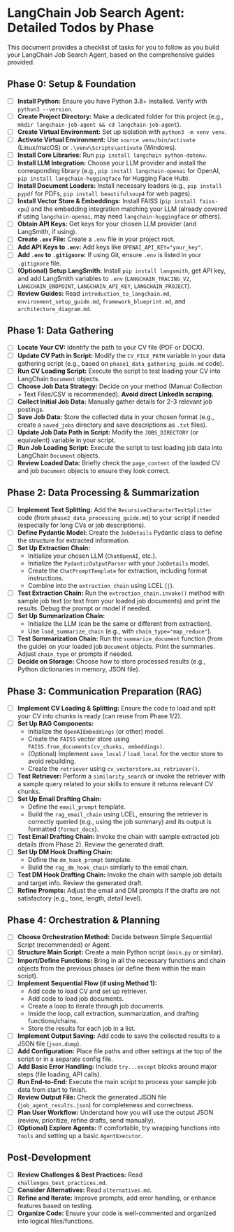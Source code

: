 # LangChain Job Search Agent: Detailed Todos by Phase

This document provides a checklist of tasks for you to follow as you build your LangChain Job Search Agent, based on the comprehensive guides provided.

## Phase 0: Setup & Foundation

*   [ ] **Install Python:** Ensure you have Python 3.8+ installed. Verify with `python3 --version`.
*   [ ] **Create Project Directory:** Make a dedicated folder for this project (e.g., `mkdir langchain-job-agent && cd langchain-job-agent`).
*   [ ] **Create Virtual Environment:** Set up isolation with `python3 -m venv venv`.
*   [ ] **Activate Virtual Environment:** Use `source venv/bin/activate` (Linux/macOS) or `.\venv\Scripts\activate` (Windows).
*   [ ] **Install Core Libraries:** Run `pip install langchain python-dotenv`.
*   [ ] **Install LLM Integration:** Choose your LLM provider and install the corresponding library (e.g., `pip install langchain-openai` for OpenAI, `pip install langchain-huggingface` for Hugging Face Hub).
*   [ ] **Install Document Loaders:** Install necessary loaders (e.g., `pip install pypdf` for PDFs, `pip install beautifulsoup4` for web pages).
*   [ ] **Install Vector Store & Embeddings:** Install FAISS (`pip install faiss-cpu`) and the embedding integration matching your LLM (already covered if using `langchain-openai`, may need `langchain-huggingface` or others).
*   [ ] **Obtain API Keys:** Get keys for your chosen LLM provider (and LangSmith, if using).
*   [ ] **Create `.env` File:** Create a `.env` file in your project root.
*   [ ] **Add API Keys to `.env`:** Add keys like `OPENAI_API_KEY="your_key"`.
*   [ ] **Add `.env` to `.gitignore`:** If using Git, ensure `.env` is listed in your `.gitignore` file.
*   [ ] **(Optional) Setup LangSmith:** Install `pip install langsmith`, get API key, and add LangSmith variables to `.env` (`LANGCHAIN_TRACING_V2`, `LANGCHAIN_ENDPOINT`, `LANGCHAIN_API_KEY`, `LANGCHAIN_PROJECT`).
*   [ ] **Review Guides:** Read `introduction_to_langchain.md`, `environment_setup_guide.md`, `framework_blueprint.md`, and `architecture_diagram.md`.

## Phase 1: Data Gathering

*   [ ] **Locate Your CV:** Identify the path to your CV file (PDF or DOCX).
*   [ ] **Update CV Path in Script:** Modify the `CV_FILE_PATH` variable in your data gathering script (e.g., based on `phase1_data_gathering_guide.md` code).
*   [ ] **Run CV Loading Script:** Execute the script to test loading your CV into LangChain `Document` objects.
*   [ ] **Choose Job Data Strategy:** Decide on your method (Manual Collection + Text Files/CSV is recommended). **Avoid direct LinkedIn scraping.**
*   [ ] **Collect Initial Job Data:** Manually gather details for 2-3 relevant job postings.
*   [ ] **Save Job Data:** Store the collected data in your chosen format (e.g., create a `saved_jobs` directory and save descriptions as `.txt` files).
*   [ ] **Update Job Data Path in Script:** Modify the `JOBS_DIRECTORY` (or equivalent) variable in your script.
*   [ ] **Run Job Loading Script:** Execute the script to test loading job data into LangChain `Document` objects.
*   [ ] **Review Loaded Data:** Briefly check the `page_content` of the loaded CV and job `Document` objects to ensure they look correct.

## Phase 2: Data Processing & Summarization

*   [ ] **Implement Text Splitting:** Add the `RecursiveCharacterTextSplitter` code (from `phase2_data_processing_guide.md`) to your script if needed (especially for long CVs or job descriptions).
*   [ ] **Define Pydantic Model:** Create the `JobDetails` Pydantic class to define the structure for extracted information.
*   [ ] **Set Up Extraction Chain:**
    *   Initialize your chosen LLM (`ChatOpenAI`, etc.).
    *   Initialize the `PydanticOutputParser` with your `JobDetails` model.
    *   Create the `ChatPromptTemplate` for extraction, including format instructions.
    *   Combine into the `extraction_chain` using LCEL (`|`).
*   [ ] **Test Extraction Chain:** Run the `extraction_chain.invoke()` method with sample job text (or text from your loaded job documents) and print the results. Debug the prompt or model if needed.
*   [ ] **Set Up Summarization Chain:**
    *   Initialize the LLM (can be the same or different from extraction).
    *   Use `load_summarize_chain` (e.g., with `chain_type="map_reduce"`).
*   [ ] **Test Summarization Chain:** Run the `summarize_document` function (from the guide) on your loaded job `Document` objects. Print the summaries. Adjust `chain_type` or prompts if needed.
*   [ ] **Decide on Storage:** Choose how to store processed results (e.g., Python dictionaries in memory, JSON file).

## Phase 3: Communication Preparation (RAG)

*   [ ] **Implement CV Loading & Splitting:** Ensure the code to load and split your CV into chunks is ready (can reuse from Phase 1/2).
*   [ ] **Set Up RAG Components:**
    *   Initialize the `OpenAIEmbeddings` (or other) model.
    *   Create the `FAISS` vector store using `FAISS.from_documents(cv_chunks, embeddings)`.
    *   (Optional) Implement `save_local` / `load_local` for the vector store to avoid rebuilding.
    *   Create the `retriever` using `cv_vectorstore.as_retriever()`.
*   [ ] **Test Retriever:** Perform a `similarity_search` or invoke the retriever with a sample query related to your skills to ensure it returns relevant CV chunks.
*   [ ] **Set Up Email Drafting Chain:**
    *   Define the `email_prompt` template.
    *   Build the `rag_email_chain` using LCEL, ensuring the retriever is correctly queried (e.g., using the job summary) and its output is formatted (`format_docs`).
*   [ ] **Test Email Drafting Chain:** Invoke the chain with sample extracted job details (from Phase 2). Review the generated draft.
*   [ ] **Set Up DM Hook Drafting Chain:**
    *   Define the `dm_hook_prompt` template.
    *   Build the `rag_dm_hook_chain` similarly to the email chain.
*   [ ] **Test DM Hook Drafting Chain:** Invoke the chain with sample job details and target info. Review the generated draft.
*   [ ] **Refine Prompts:** Adjust the email and DM prompts if the drafts are not satisfactory (e.g., tone, length, detail level).

## Phase 4: Orchestration & Planning

*   [ ] **Choose Orchestration Method:** Decide between Simple Sequential Script (recommended) or Agent.
*   [ ] **Structure Main Script:** Create a main Python script (`main.py` or similar).
*   [ ] **Import/Define Functions:** Bring in all the necessary functions and chain objects from the previous phases (or define them within the main script).
*   [ ] **Implement Sequential Flow (if using Method 1):**
    *   Add code to load CV and set up retriever.
    *   Add code to load job documents.
    *   Create a loop to iterate through job documents.
    *   Inside the loop, call extraction, summarization, and drafting functions/chains.
    *   Store the results for each job in a list.
*   [ ] **Implement Output Saving:** Add code to save the collected results to a JSON file (`json.dump`).
*   [ ] **Add Configuration:** Place file paths and other settings at the top of the script or in a separate config file.
*   [ ] **Add Basic Error Handling:** Include `try...except` blocks around major steps (file loading, API calls).
*   [ ] **Run End-to-End:** Execute the main script to process your sample job data from start to finish.
*   [ ] **Review Output File:** Check the generated JSON file (`job_agent_results.json`) for completeness and correctness.
*   [ ] **Plan User Workflow:** Understand how you will use the output JSON (review, prioritize, refine drafts, send manually).
*   [ ] **(Optional) Explore Agents:** If comfortable, try wrapping functions into `Tools` and setting up a basic `AgentExecutor`.

## Post-Development

*   [ ] **Review Challenges & Best Practices:** Read `challenges_best_practices.md`.
*   [ ] **Consider Alternatives:** Read `alternatives.md`.
*   [ ] **Refine and Iterate:** Improve prompts, add error handling, or enhance features based on testing.
*   [ ] **Organize Code:** Ensure your code is well-commented and organized into logical files/functions.
